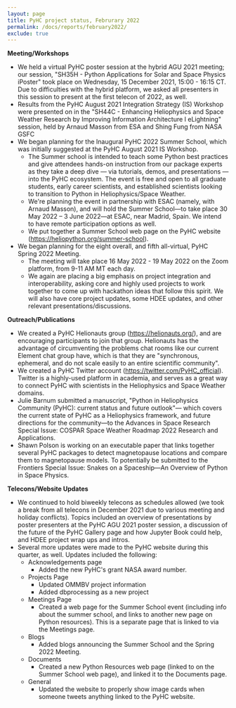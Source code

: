 ```yaml
---
layout: page
title: PyHC project status, Februrary 2022
permalink: /docs/reports/february2022/
exclude: true
---
```


**Meeting/Workshops**
* We held a virtual PyHC poster session at the hybrid AGU 2021 meeting; our session, "SH35H - Python Applications for Solar and Space Physics iPoster" took place on Wednesday, 15 December 2021, 15:00 - 16:15 CT. Due to difficulties with the hybrid platform, we asked all presenters in this session to present at the first telecon of 2022, as well.
* Results from the PyHC August 2021 Integration Strategy (IS) Workshop were presented on in the "SH44C - Enhancing Heliophysics and Space Weather Research by Improving Information Architecture I eLightning" session, held by Arnaud Masson from ESA and Shing Fung from NASA GSFC
* We began planning for the Inaugural PyHC 2022 Summer School, which was initially suggested at the PyHC August 2021 IS Workshop.
    * The Summer school is intended to teach some Python best practices and give attendees hands-on instruction from our package experts as they take a deep dive — via tutorials, demos, and presentations — into the PyHC ecosystem. The event is free and open to all graduate students, early career scientists, and established scientists looking to transition to Python in Heliophysics/Space Weather.
    * We're planning the event in partnership with ESAC (namely, with Arnaud Masson), and will hold the Summer School—to take place 30 May 2022 – 3 June 2022—at ESAC, near Madrid, Spain. We intend to have remote participation options as well.
    * We put together a Summer School web page on the PyHC website (https://heliopython.org/summer-school).
* We began planning for the eight overall, and fifth all-virtual, PyHC Spring 2022 Meeting.
    * The meeting will take place 16 May 2022 - 19 May 2022 on the Zoom platform, from 9-11 AM MT each day.
    * We again are placing a big emphasis on project integration and interoperability, asking core and highly used projects to work together to come up with hackathon ideas that follow this spirit. We will also have core project updates, some HDEE updates, and other relevant presentations/discussions.

**Outreach/Publications**
* We created a PyHC Helionauts group (https://helionauts.org/), and are encouraging participants to join that group. Helionauts has the advantage of circumventing the problems chat rooms like our current Element chat group have, which is that they are "synchronous, ephemeral, and do not scale easily to an entire scientific community".
* We created a PyHC Twitter account (https://twitter.com/PyHC_official). Twitter is a highly-used platform in academia, and serves as a great way to connect PyHC with scientists in the Heliophysics and Space Weather domains.
* Julie Barnum submitted a manuscript, "Python in Heliophysics Community (PyHC): current status and future outlook"— which covers the current state of PyHC as a Heliophysics framework, and future directions for the community—to the Advances in Space Research Special Issue: COSPAR Space Weather Roadmap 2022 Research and Applications.
* Shawn Polson is working on an executable paper that links together several PyHC packages to detect magnetopause locations and compare them to magnetopause models. To potentially be submitted to the Frontiers Special Issue: Snakes on a Spaceship—An Overview of Python in Space Physics.

**Telecons/Website Updates**
* We continued to hold biweekly telecons as schedules allowed (we took a break from all telecons in December 2021 due to various meeting and holiday conflicts). ​Topics included an overview of presentations by poster presenters at the PyHC AGU 2021 poster session, a discussion of the future of the PyHC Gallery page and how Jupyter Book could help, and HDEE project wrap ups and intros.
* Several more updates were made to the PyHC website during this quarter, as well. Updates included the following:
    * Acknowledgements page
        * Added the new PyHC's grant NASA award number.
    * Projects Page
        * Updated OMMBV project information
        * Added dbprocessing as a new project
    * Meetings Page
        * Created a web page for the Summer School event (including info about the summer school, and links to another new page on Python resources). This is a separate page that is linked to via the Meetings page.
    * Blogs
        * Added blogs announcing the Summer School and the Spring 2022 Meeting.
    * Documents
        * Created a new Python Resources web page (linked to on the Summer School web page), and linked it to the Documents page.
    * General
        * Updated the website to properly show image cards when someone tweets anything linked to the PyHC website.
